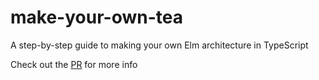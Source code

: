 # make-your-own-tea
A step-by-step guide to making your own Elm architecture in TypeScript

Check out the [PR](https://github.com/eeue56/make-your-own-tea/pull/1) for more info

